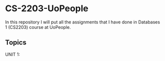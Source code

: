 # CS-2203-UoPeople

In this repository I will put all the assignments that I have done in Databases 1 (CS2203) course
at UoPeople.

## Topics
UNIT 1:
